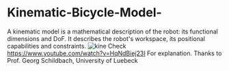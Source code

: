 # Kinematic-Bicycle-Model-
A kinematic model is a mathematical description of the robot: its functional dimensions and DoF. It describes the robot's workspace, its positional capabilities and constraints.
![kine](https://user-images.githubusercontent.com/63509339/150704045-0946a1e4-59f4-43d9-9c92-c8dfb0f52e78.JPG)
Check https://www.youtube.com/watch?v=HqNdBiej23I For explanation. Thanks to Prof. Georg Schildbach, University of Luebeck
